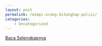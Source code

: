 ```yaml
---
layout: post
permalink: /mimpi-orang-ditangkap-polisi/
categories:
    - Uncategorized
---
```


[Baca Selengkapnya](/02)